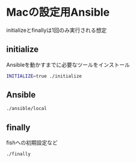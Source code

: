 # Macの設定用Ansible

initializeとfinallyは1回のみ実行される想定

## initialize

Ansibleを動かすまでに必要なツールをインストール

```sh
INITIALIZE=true ./initialize
```

## Ansible

```sh
./ansible/local
```

## finally

fishへの初期設定など

```sh
./finally
```
